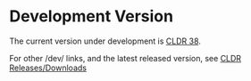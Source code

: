 # Development Version

The current version under development is [CLDR 38](cldr-38.md).

For other /dev/ links, and the latest released version, see [CLDR
Releases/Downloads](index.md)
